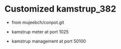 # Customized kamstrup_382 

* from mujeebch/conpot.git

* kamstrup meter at port 1025

* kamstrup management at port 50100
